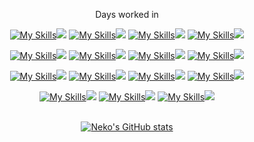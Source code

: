 <div align="center">
  

Days worked in

  [![My Skills](https://skillicons.dev/icons?i=python&theme=dark&perline=1)](https://skillicons.dev)![](https://geps.dev/progress/3)
  [![My Skills](https://skillicons.dev/icons?i=flask&theme=dark&perline=1)](https://skillicons.dev)![](https://geps.dev/progress/3)
  [![My Skills](https://skillicons.dev/icons?i=c&theme=dark&perline=1)](https://skillicons.dev)![](https://geps.dev/progress/0)
  [![My Skills](https://skillicons.dev/icons?i=cpp&theme=dark&perline=1)](https://skillicons.dev)![](https://geps.dev/progress/0)
  
  [![My Skills](https://skillicons.dev/icons?i=html&theme=dark&perline=1)](https://skillicons.dev)![](https://geps.dev/progress/3)
  [![My Skills](https://skillicons.dev/icons?i=css&theme=dark&perline=1)](https://skillicons.dev)![](https://geps.dev/progress/3)
  [![My Skills](https://skillicons.dev/icons?i=javascript&theme=dark&perline=1)](https://skillicons.dev)![](https://geps.dev/progress/1)
  [![My Skills](https://skillicons.dev/icons?i=react&theme=dark&perline=1)](https://skillicons.dev)![](https://geps.dev/progress/0)
  
  [![My Skills](https://skillicons.dev/icons?i=sass&theme=dark&perline=1)](https://skillicons.dev)![](https://geps.dev/progress/0)
  [![My Skills](https://skillicons.dev/icons?i=mysql&theme=dark&perline=1)](https://skillicons.dev)![](https://geps.dev/progress/1)
  [![My Skills](https://skillicons.dev/icons?i=github&theme=dark&perline=1)](https://skillicons.dev)![](https://geps.dev/progress/0)
  [![My Skills](https://skillicons.dev/icons?i=linux&theme=dark&perline=1)](https://skillicons.dev)![](https://geps.dev/progress/0)
  
  [![My Skills](https://skillicons.dev/icons?i=pytorch&theme=dark&perline=1)](https://skillicons.dev)![](https://geps.dev/progress/0)
  [![My Skills](https://skillicons.dev/icons?i=selenium&theme=dark&perline=1)](https://skillicons.dev)![](https://geps.dev/progress/0)
  [![My Skills](https://skillicons.dev/icons?i=tensorflow&theme=dark&perline=1)](https://skillicons.dev)![](https://geps.dev/progress/0)  
  <br>
  
  [![Neko's GitHub stats](https://github-readme-stats.vercel.app/api?username=alleneko&show_icons=true&theme=highcontrast)](https://github.com/alleneko/github-readme-stats)
</div>
